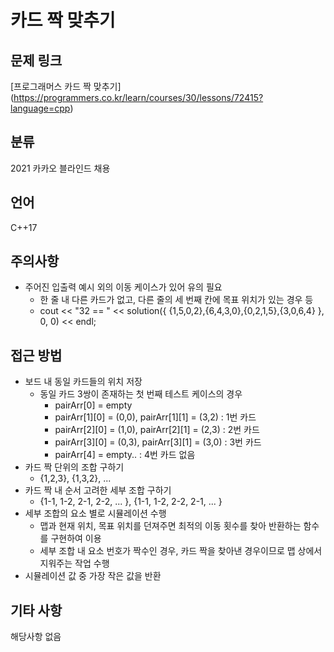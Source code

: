 # 카드 짝 맞추기
## 문제 링크
[프로그래머스 카드 짝 맞추기]
(https://programmers.co.kr/learn/courses/30/lessons/72415?language=cpp)
## 분류
2021 카카오 블라인드 채용
## 언어
C++17
## 주의사항
* 주어진 입출력 예시 외의 이동 케이스가 있어 유의 필요
  + 한 줄 내 다른 카드가 없고, 다른 줄의 세 번째 칸에 목표 위치가 있는 경우 등
  + cout << "32 == " << solution({ {1,5,0,2},{6,4,3,0},{0,2,1,5},{3,0,6,4} }, 0, 0) << endl;
## 접근 방법
* 보드 내 동일 카드들의 위치 저장
  + 동일 카드 3쌍이 존재하는 첫 번째 테스트 케이스의 경우
    - pairArr[0] = empty
	- pairArr[1][0] = (0,0), pairArr[1][1] = (3,2) : 1번 카드
	- pairArr[2][0] = (1,0), pairArr[2][1] = (2,3) : 2번 카드
	- pairArr[3][0] = (0,3), pairArr[3][1] = (3,0) : 3번 카드
	- pairArr[4] = empty.. : 4번 카드 없음
* 카드 짝 단위의 조합 구하기
  + {1,2,3}, {1,3,2}, ...
* 카드 짝 내 순서 고려한 세부 조합 구하기
  + {1-1, 1-2, 2-1, 2-2, ... }, {1-1, 1-2, 2-2, 2-1, ... }
* 세부 조합의 요소 별로 시뮬레이션 수행
  + 맵과 현재 위치, 목표 위치를 던져주면 최적의 이동 횟수를 찾아 반환하는 함수를 구현하여 이용
  + 세부 조합 내 요소 번호가 짝수인 경우, 카드 짝을 찾아낸 경우이므로 맵 상에서 지워주는 작업 수행
* 시뮬레이션 값 중 가장 작은 값을 반환
## 기타 사항
해당사항 없음